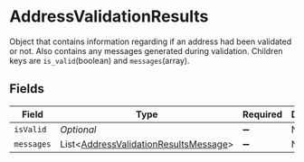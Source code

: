 # AddressValidationResults

Object that contains information regarding if an address had been validated or not. Also contains any messages 
generated during validation. Children keys are <code>is_valid</code>(boolean) and <code>messages</code>(array).


## Fields

| Field                                                                                               | Type                                                                                                | Required                                                                                            | Description                                                                                         | Example                                                                                             |
| --------------------------------------------------------------------------------------------------- | --------------------------------------------------------------------------------------------------- | --------------------------------------------------------------------------------------------------- | --------------------------------------------------------------------------------------------------- | --------------------------------------------------------------------------------------------------- |
| `isValid`                                                                                           | *Optional<Boolean>*                                                                                 | :heavy_minus_sign:                                                                                  | N/A                                                                                                 | false                                                                                               |
| `messages`                                                                                          | List<[AddressValidationResultsMessage](../../models/components/AddressValidationResultsMessage.md)> | :heavy_minus_sign:                                                                                  | N/A                                                                                                 |                                                                                                     |